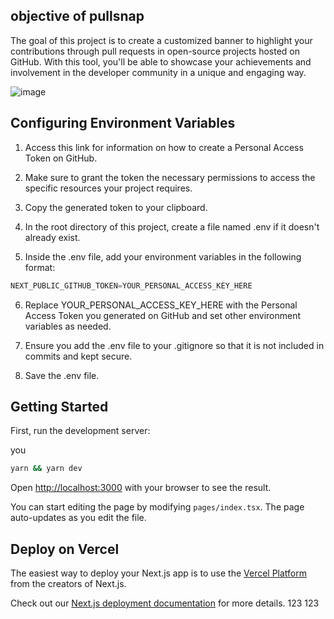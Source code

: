 ## objective of pullsnap

The goal of this project is to create a customized banner to highlight your contributions through pull requests in open-source projects hosted on GitHub. With this tool, you'll be able to showcase your achievements and involvement in the developer community in a unique and engaging way.


![image](https://github.com/gabrielsimongianotti/pullSnap/assets/26278442/f713cd5e-cc1f-4309-b068-eb568092d6e2)

## Configuring Environment Variables

1.  Access this link for information on how to create a Personal Access Token on GitHub.

2.  Make sure to grant the token the necessary permissions to access the specific resources your project requires.

3. Copy the generated token to your clipboard.

4.  In the root directory of this project, create a file named .env if it doesn't already exist.

5.  Inside the .env file, add your environment variables in the following format:


```js
NEXT_PUBLIC_GITHUB_TOKEN=YOUR_PERSONAL_ACCESS_KEY_HERE
```

6. Replace YOUR_PERSONAL_ACCESS_KEY_HERE with the Personal Access Token you generated on GitHub and set other environment variables as needed.

7. Ensure you add the .env file to your .gitignore so that it is not included in commits and kept secure.

8. Save the .env file.

## Getting Started

First, run the development server:

you
```bash
yarn && yarn dev

```

Open [http://localhost:3000](http://localhost:3000) with your browser to see the result.

You can start editing the page by modifying `pages/index.tsx`. The page auto-updates as you edit the file.

## Deploy on Vercel

The easiest way to deploy your Next.js app is to use the [Vercel Platform](https://vercel.com/new?utm_medium=default-template&filter=next.js&utm_source=create-next-app&utm_campaign=create-next-app-readme) from the creators of Next.js.

Check out our [Next.js deployment documentation](https://nextjs.org/docs/deployment) for more details.
123 123
